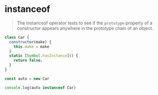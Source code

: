 # instanceof

> The instanceof operator tests to see if the `prototype` property of a constructor appears anywhere in the prototype chain of an object.

```js
class Car {
  constructor(make) {
    this.make = make
  }
  static [Symbol.hasInstance]() {
    return false;
  }
}

const auto = new Car

console.log(auto instanceof Car)
```
